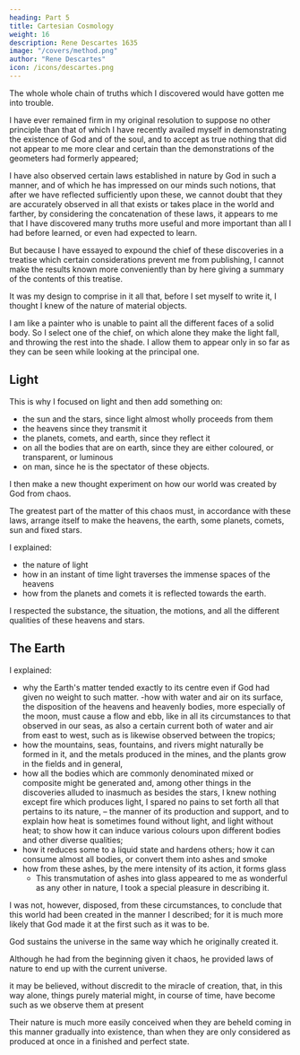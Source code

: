 ```yaml
---
heading: Part 5
title: Cartesian Cosmology
weight: 16
description: Rene Descartes 1635
image: "/covers/method.png"
author: "Rene Descartes"
icon: /icons/descartes.png
---
```




The whole whole chain of truths which I discovered would have gotten me into trouble. 

<!-- I would here willingly have proceeded to exhibit the whole chain of truths which I deduced from these primary but as with a view to this it would have been necessary now to treat of many questions in dispute among the learned, with whom I do not wish to be embroiled, I believe that it will be better for me to refrain from this exposition, and only mention in general what these truths are, that the more judicious may be able to determine whether a more special account of them would conduce to the public advantage. -->

I have ever remained firm in my original resolution to suppose no other principle than that of which I have recently availed myself in demonstrating the existence of God and of the soul, and to accept as true nothing that did not appear to me more clear and certain than the demonstrations of the geometers had formerly appeared; 

<!-- and yet I venture to state that not only have I found means to satisfy myself in a short time on all the principal difficulties which are usually treated of in philosophy, but  -->

I have also observed certain laws established in nature by God in such a manner, and of which he has impressed on our minds such notions, that after we have reflected sufficiently upon these, we cannot doubt that they are accurately observed in all that exists or takes place in the world and farther, by considering the concatenation of these laws, it appears to me that I have discovered many truths more useful and more important than all I had before learned, or even had expected to learn.

But because I have essayed to expound the chief of these discoveries in a treatise which certain considerations prevent me from publishing, I cannot make the results known more conveniently than by here giving a summary of the contents of this treatise. 

It was my design to comprise in it all that, before I set myself to write it, I thought I knew of the nature of material objects. 

I am like a painter who is unable to paint all the different faces of a solid body. So I select one of the chief, on which alone they make the light fall, and throwing the rest into the shade. I allow them to appear only in so far as they can be seen while looking at the principal one. 


## Light

This is why I <!--  so, fearing lest I should not be able to compense in my discourse all that was in my mind, I resolved to expound singly, though at considerable length, my opinions regarding --> focused on light and then add something on:
- the sun and the stars, since light almost wholly proceeds from them
- the heavens since they transmit it
- the planets, comets, and earth, since they reflect it
- on all the bodies that are on earth, since they are either coloured, or transparent, or luminous
- on man, since he is the spectator of these objects.

<!-- To enable me to cast this variety of subjects somewhat into the shade, and to express my judgment regarding them with greater freedom, without being necessitated to adopt or refute the opinions of the learned, I resolved to leave all the people here to their disputes, and to speak only of what  -->

I then make a new thought experiment on how our world was created by God from chaos. <!-- a new world , if God were now to create somewhere in the imaginary spaces matter sufficient to compose one, and were to agitate variously and confusedly the different parts of this matter, so that there resulted a chaos as disordered as the poets ever feigned, and after that did nothing more than lend his ordinary concurrence to nature, and allow her to act in accordance with the laws which he had established.  -->

<!-- On this supposition, I, in the first place, described this matter, and essayed to represent it in such a manner that to my mind there can be nothing clearer and more intelligible, except what has been recently said regarding God and the soul;

for I even expressly supposed that it possessed none of those forms or qualities which are so debated in the schools, nor in general anything the knowledge of which is not so natural to our minds that no-one can so much as imagine himself ignorant of it. Besides, I have pointed out what are the laws of nature; and, with no other principle upon which to found my reasonings except the infinite perfection of God, I endeavoured to demonstrate all those about which there could be any room for doubt, and to prove that they are such, that even if God had created more worlds, there could have been none in which these laws were not observed.  -->

The greatest part of the matter of this chaos must, in accordance with these laws, arrange itself to make the heavens, the earth, some planets, comets, sun and fixed stars.

I explained:
- the nature of light
- how in an instant of time light traverses the immense spaces of the heavens
- how from the planets and comets it is reflected towards the earth. 

I respected the substance, the situation, the motions, and all the different qualities of these heavens and stars.

<!--  so that I thought I had said enough respecting them to show that there is nothing observable in the heavens or stars of our system that must not, or at least may not appear precisely alike in those of the system which I described.  -->


## The Earth


I explained:
- why the Earth's matter tended exactly to its centre even if God had given no weight to such matter.
-how with water and air on its surface, the disposition of the heavens and heavenly bodies, more especially of the moon, must cause a flow and ebb, like in all its circumstances to that observed in our seas, as also a certain current both of water and air from east to west, such as is likewise observed between the tropics; 
- how the mountains, seas, fountains, and rivers might naturally be formed in it, and the metals produced in the mines, and the plants grow in the fields and in general, 
- how all the bodies which are commonly denominated mixed or composite might be generated and, among other things in the discoveries alluded to inasmuch as besides the stars, I knew nothing except fire which produces light, I spared no pains to set forth all that pertains to its nature, – the manner of its production and support, and to explain how heat is sometimes found without light, and light without heat; to show how it can induce various colours upon different bodies and other diverse qualities; 
- how it reduces some to a liquid state and hardens others; how it can consume almost all bodies, or convert them into ashes and smoke
- how from these ashes, by the mere intensity of its action, it forms glass
  - This transmutation of ashes into glass appeared to me as wonderful as any other in nature, I took a special pleasure in describing it. 

I was not, however, disposed, from these circumstances, to conclude that this world had been created in the manner I described; for it is much more likely that God made it at the first such as it was to be. 

<!-- But this is certain, and an opinion commonly received among theologians, that the action by which he now  -->

God sustains the universe in the same way which he originally created it. 

Although he had from the beginning given it chaos, he provided laws of nature to end up with the current universe. <!-- , and had lent it his concurrence to enable it to act as it is wont to do, -->

 it may be believed, without discredit to the miracle of creation, that, in this way alone, things purely material might, in course of time, have become such as we observe them at present

 Their nature is much more easily conceived when they are beheld coming in this manner gradually into existence, than when they are only considered as produced at once in a finished and perfect state.
